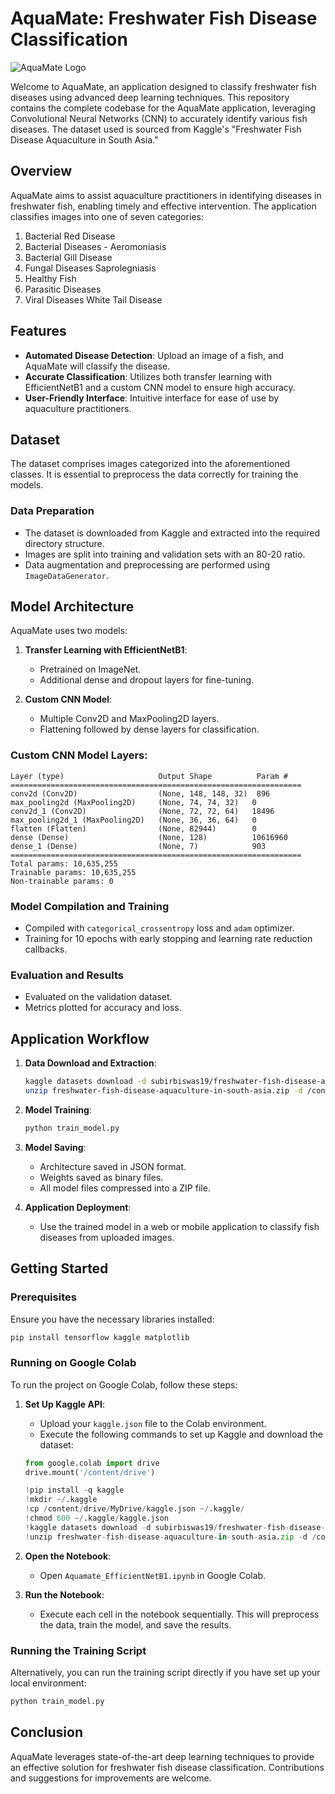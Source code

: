 # AquaMate: Freshwater Fish Disease Classification

![AquaMate Logo](assets/logo.png)

Welcome to AquaMate, an application designed to classify freshwater fish diseases using advanced deep learning techniques. This repository contains the complete codebase for the AquaMate application, leveraging Convolutional Neural Networks (CNN) to accurately identify various fish diseases. The dataset used is sourced from Kaggle's "Freshwater Fish Disease Aquaculture in South Asia."

## Overview

AquaMate aims to assist aquaculture practitioners in identifying diseases in freshwater fish, enabling timely and effective intervention. The application classifies images into one of seven categories:

1. Bacterial Red Disease
2. Bacterial Diseases - Aeromoniasis
3. Bacterial Gill Disease
4. Fungal Diseases Saprolegniasis
5. Healthy Fish
6. Parasitic Diseases
7. Viral Diseases White Tail Disease

## Features

- **Automated Disease Detection**: Upload an image of a fish, and AquaMate will classify the disease.
- **Accurate Classification**: Utilizes both transfer learning with EfficientNetB1 and a custom CNN model to ensure high accuracy.
- **User-Friendly Interface**: Intuitive interface for ease of use by aquaculture practitioners.

## Dataset

The dataset comprises images categorized into the aforementioned classes. It is essential to preprocess the data correctly for training the models.

### Data Preparation

- The dataset is downloaded from Kaggle and extracted into the required directory structure.
- Images are split into training and validation sets with an 80-20 ratio.
- Data augmentation and preprocessing are performed using `ImageDataGenerator`.

## Model Architecture

AquaMate uses two models:

1. **Transfer Learning with EfficientNetB1**:
    - Pretrained on ImageNet.
    - Additional dense and dropout layers for fine-tuning.

2. **Custom CNN Model**:
    - Multiple Conv2D and MaxPooling2D layers.
    - Flattening followed by dense layers for classification.

### Custom CNN Model Layers:

```plaintext
Layer (type)                     Output Shape          Param #
=================================================================
conv2d (Conv2D)                  (None, 148, 148, 32)  896
max_pooling2d (MaxPooling2D)     (None, 74, 74, 32)   0
conv2d_1 (Conv2D)                (None, 72, 72, 64)   18496
max_pooling2d_1 (MaxPooling2D)   (None, 36, 36, 64)   0
flatten (Flatten)                (None, 82944)        0
dense (Dense)                    (None, 128)          10616960
dense_1 (Dense)                  (None, 7)            903
=================================================================
Total params: 10,635,255
Trainable params: 10,635,255
Non-trainable params: 0
```

### Model Compilation and Training

- Compiled with `categorical_crossentropy` loss and `adam` optimizer.
- Training for 10 epochs with early stopping and learning rate reduction callbacks.

### Evaluation and Results

- Evaluated on the validation dataset.
- Metrics plotted for accuracy and loss.

## Application Workflow

1. **Data Download and Extraction**:
    ```bash
    kaggle datasets download -d subirbiswas19/freshwater-fish-disease-aquaculture-in-south-asia
    unzip freshwater-fish-disease-aquaculture-in-south-asia.zip -d /content/data/
    ```

2. **Model Training**:
    ```bash
    python train_model.py
    ```

3. **Model Saving**:
    - Architecture saved in JSON format.
    - Weights saved as binary files.
    - All model files compressed into a ZIP file.

4. **Application Deployment**:
    - Use the trained model in a web or mobile application to classify fish diseases from uploaded images.

## Getting Started

### Prerequisites

Ensure you have the necessary libraries installed:

```bash
pip install tensorflow kaggle matplotlib
```

### Running on Google Colab

To run the project on Google Colab, follow these steps:

1. **Set Up Kaggle API**:
    - Upload your `kaggle.json` file to the Colab environment.
    - Execute the following commands to set up Kaggle and download the dataset:
    ```python
    from google.colab import drive
    drive.mount('/content/drive')

    !pip install -q kaggle
    !mkdir ~/.kaggle
    !cp /content/drive/MyDrive/kaggle.json ~/.kaggle/
    !chmod 600 ~/.kaggle/kaggle.json
    !kaggle datasets download -d subirbiswas19/freshwater-fish-disease-aquaculture-in-south-asia
    !unzip freshwater-fish-disease-aquaculture-in-south-asia.zip -d /content/data/
    ```

2. **Open the Notebook**:
    - Open `Aquamate_EfficientNetB1.ipynb` in Google Colab.

3. **Run the Notebook**:
    - Execute each cell in the notebook sequentially. This will preprocess the data, train the model, and save the results.

### Running the Training Script

Alternatively, you can run the training script directly if you have set up your local environment:

```python
python train_model.py
```

## Conclusion

AquaMate leverages state-of-the-art deep learning techniques to provide an effective solution for freshwater fish disease classification. Contributions and suggestions for improvements are welcome.
